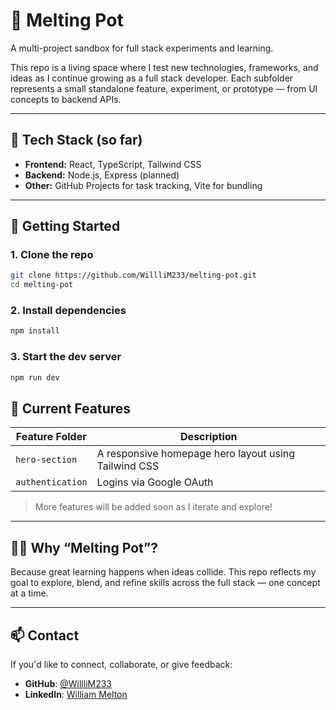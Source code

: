 # 🧪 Melting Pot

A multi-project sandbox for full stack experiments and learning.

This repo is a living space where I test new technologies, frameworks, and ideas as I continue growing as a full stack developer. Each subfolder represents a small standalone feature, experiment, or prototype — from UI concepts to backend APIs.

---

## 🔧 Tech Stack (so far)

- **Frontend:** React, TypeScript, Tailwind CSS
- **Backend:** Node.js, Express (planned)
- **Other:** GitHub Projects for task tracking, Vite for bundling

---

## 🚀 Getting Started

### 1. Clone the repo

```bash
git clone https://github.com/WillliM233/melting-pot.git
cd melting-pot
```

### 2. Install dependencies
```bash
npm install
```

### 3. Start the dev server
```bash
npm run dev
```
## 🧩 Current Features

| Feature Folder | Description |
|----------------|-------------|
| `hero-section` | A responsive homepage hero layout using Tailwind CSS |
| `authentication` | Logins via Google OAuth |

> More features will be added soon as I iterate and explore!

---

## 🙋‍♂️ Why “Melting Pot”?

Because great learning happens when ideas collide. This repo reflects my goal to explore, blend, and refine skills across the full stack — one concept at a time.

---

## 📫 Contact

If you'd like to connect, collaborate, or give feedback:

- **GitHub**: [@WillliM233](https://github.com/WilliM233)  
- **LinkedIn**: [William Melton](https://www.linkedin.com/in/william-melton-2954a6149/)
